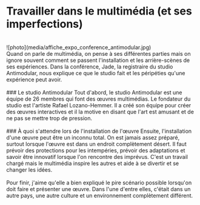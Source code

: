 # Travailler dans le multimédia (et ses imperfections)
<br>
![photo](media/affiche_expo_conference_antimodular.jpg)<br>
Quand on parle de multimédia, on pense à ses différentes parties mais on ignore souvent comment se passent 
l'installation et les arrière-scènes de ses expériences. Dans la conférence, Jade, la registraire du studio
Antimodular, nous explique ce que le studio fait et les péripéties qu'une expérience peut avoir. <br>
<br>
### Le studio Antimodular
Tout d'abord, le studio Antimodular est une équipe de 26 membres qui font des œuvres multimédias. Le 
fondateur du studio est l'artiste Rafael Lozano-Hemmer. Il a créé son équipe pour créer des œuvres 
interactives et il la motive en disant que l'art est amusant et de ne pas se mettre trop de pression. <br>
<br>
### À quoi s'attendre lors de l'installation de l'œuvre
Ensuite, l'installation d'une œuvre peut être un inconnu total. On est jamais assez préparé, surtout 
lorsque l'œuvre est dans un endroit complètement désert. Il faut prévoir des protections pour les
intempéries, prévoir des adaptations et savoir être innovatif lorsque l'on rencontre des imprévus. 
C'est un travail chargé mais le multimédia inspire les autres et aide à se divertir et se changer les
idées.<br>
<br>
Pour finir, j'aime qu'elle a bien expliqué le pire scénario possible lorsqu'on doit faire et présenter
une œuvre. Dans l'une d'entre elles, c'était dans un autre pays, une autre culture et un environnement 
complètement différent. 
